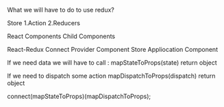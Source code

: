 What we will have to do to use redux?

Store
   1.Action
   2.Reducers

React Components
    Child Components

React-Redux Connect
    Provider Component
      Store
      Appliocation Component

If we need data we will have to call :
mapStateToProps(state)  return object

If we need to dispatch some action
mapDispatchToProps(dispatch)   return object


connect(mapStateToProps)(mapDispatchToProps);